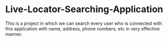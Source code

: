 # Live-Locator-Searching-Application
This is a project in which we can search every user who is connected with this application with name, address, phone numbers, etc in very effective manner.
